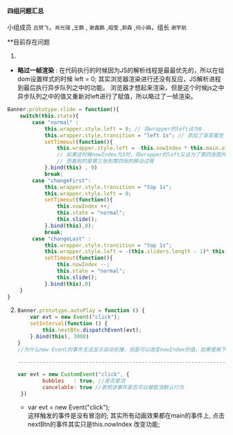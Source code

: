 #### 四组问题汇总 

小组成员 `吕赟飞`，`肖光瑞` ,`王鹏` , `谢鑫鹏` ,`祖莹` ,`郭森` ,`何小娟`，组长 `谢宇航`

**目前存在问题


1. 
* **略过一帧渲染** : 在代码执行的时候因为JS的解析线程是最最优先的，所以在给dom设置样式的时候 left = 0; 其实浏览器渲染进行还没有反应，JS解析进程到最后执行异步队列之中的功能。 浏览器才想起来渲染，但是这个时候js之中异步队列之中的值又重新对left进行了赋值，所以略过了一帧渲染。

```javascript
Banner.prototype.slide = function(){
    switch(this.state){
        case "normal" :
            this.wrapper.style.left = 0; // 将wrapper的left设为0
            this.wrapper.style.transition = "left 1s"; // 添加了渐变属性
            setTimeout(function(){
                this.wrapper.style.left = -this.nowIndex * this.main.offsetWidth + "px" 
                // 如果这时候nowIndex为3时，将wrapper的left又设为了第四张图片的的位置，那么中间transition的过程不应该是由0到第四张图片的位置吗？
                // 而看到的是第三张到第四张的移动过程
            }.bind(this) , 0) 
            break;
        case "changeFirst":
            this.wrapper.style.transition = "top 1s";
            this.wrapper.style.left = 0;
            setTimeout(function(){
                this.nowIndex ++;
                this.state = "normal";
                this.slide();
            }.bind(this),0);
            break;
        case "changeLast" :
            this.wrapper.style.transition = "top 1s";
            this.wrapper.style.left = -(this.sliders.length - 1)* this.main.offsetWidth + "px";
            setTimeout(function(){
                this.nowIndex --;
                this.state = "normal";
                this.slide();
            }.bind(this),0)
    }
}
```

2. ```javascript
   Banner.prototype.autoPlay = function () {
       var evt = new Event("click");    
       setInterval(function () {
           this.nextBtn.dispatchEvent(evt);
       }.bind(this), 3000)
   }
   //为什么new Event的事件无法显示自动轮播，但是可以改变nowIndex的值，如果使用下面注释的那种方法，就可以实现自动轮播？
   
   --------------------------------------------------------------------

   var evt = new CustomEvent("click", {
           bubbles   : true, //是否冒泡
           cancelable: true //表明该事件是否可以被取消默认行为
    })
   ```

    * var evt = new Event("click");   
    这样触发的事件是没有冒泡的;
    其实所有动画效果都在main的事件上, 点击nextBtn的事件其实只是this.nowIndex 改变功能;


   
   